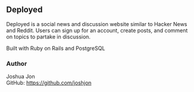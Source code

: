## Deployed

Deployed is a social news and discussion website similar to Hacker News and Reddit. Users can sign up for an account, create posts, and comment on topics to partake in discussion.

Built with Ruby on Rails and PostgreSQL

### Author

Joshua Jon<br>
GitHub: https://github.com/joshjon
